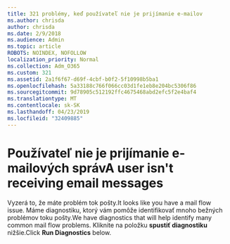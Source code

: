 ```yaml
---
title: 321 problémy, keď používateľ nie je prijímanie e-mailov
ms.author: chrisda
author: chrisda
ms.date: 2/9/2018
ms.audience: Admin
ms.topic: article
ROBOTS: NOINDEX, NOFOLLOW
localization_priority: Normal
ms.collection: Adm_O365
ms.custom: 321
ms.assetid: 2a1f6f67-d69f-4cbf-b0f2-5f10998b5ba1
ms.openlocfilehash: 5a33188c766f066cc03d1fe1eb8e204bc5306f86
ms.sourcegitcommit: 9d78905c512192ffc4675468abd2efc5f2e4baf4
ms.translationtype: MT
ms.contentlocale: sk-SK
ms.lasthandoff: 04/23/2019
ms.locfileid: "32409885"
---
```

# <a name="a-user-isnt-receiving-email-messages"></a><span data-ttu-id="b03ea-102">Používateľ nie je prijímanie e-mailových správ</span><span class="sxs-lookup"><span data-stu-id="b03ea-102">A user isn't receiving email messages</span></span>

<span data-ttu-id="b03ea-103">Vyzerá to, že máte problém tok pošty.</span><span class="sxs-lookup"><span data-stu-id="b03ea-103">It looks like you have a mail flow issue.</span></span> <span data-ttu-id="b03ea-104">Máme diagnostiku, ktorý vám pomôže identifikovať mnoho bežných problémov toku pošty.</span><span class="sxs-lookup"><span data-stu-id="b03ea-104">We have diagnostics that will help identify many common mail flow problems.</span></span> <span data-ttu-id="b03ea-105">Kliknite na položku **spustiť diagnostiku** nižšie.</span><span class="sxs-lookup"><span data-stu-id="b03ea-105">Click **Run Diagnostics** below.</span></span>
 